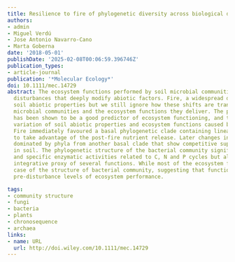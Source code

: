 ```yaml
---
title: Resilience to fire of phylogenetic diversity across biological domains
authors:
- admin
- Miguel Verdú
- Jose Antonio Navarro-Cano
- Marta Goberna
date: '2018-05-01'
publishDate: '2025-02-08T00:06:59.396746Z'
publication_types:
- article-journal
publication: '*Molecular Ecology*'
doi: 10.1111/mec.14729
abstract: The ecosystem functions performed by soil microbial communities can be indirectly altered by ecological
  disturbances that deeply modify abiotic factors. Fire, a widespread disturbance in nature, is well known to alter
  soil abiotic properties but we still ignore how these shifts are translated into changes in the structure of soil
  microbial communities and the ecosystem functions they deliver. The phylogenetic structure of soil bacterial communities
  has been shown to be a good predictor of ecosystem functioning, and therefore we used it as a measure linking the temporal
  variation of soil abiotic properties and ecosystem functions caused by an experimental fire in a Mediterranean shrubland.
  Fire immediately favoured a basal phylogenetic clade containing lineages that are able to thrive with high temperatures and
  to take advantage of the post-fire nutrient release. Later changes in the phylogenetic structure of the community were
  dominated by phyla from another basal clade that show competitive superiority coinciding with high levels of oxidizable carbon
  in soil. The phylogenetic structure of the bacterial community significantly explained not only microbial biomass, respiration
  and specific enzymatic activities related to C, N and P cycles but also the community-weighted mean number of 16S rRNA gene copies, an
  integrative proxy of several functions. While most of the ecosystem functions recovered one year after the fire, this was not the
  case of the structure of bacterial community, suggesting that functionally equivalent communities might be recovering the
  pre-disturbance levels of ecosystem performance.

tags:
- community structure
- fungi
- bacteria
- plants
- chronosequence
- archaea
links:
- name: URL
  url: http://doi.wiley.com/10.1111/mec.14729
---
```

